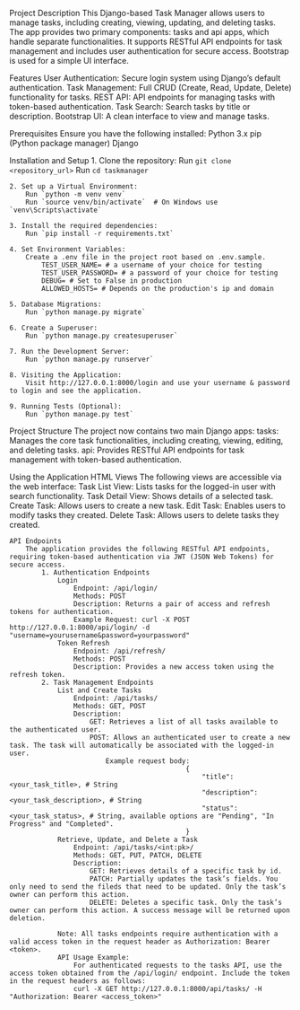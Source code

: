Project Description
    This Django-based Task Manager allows users to manage tasks, including creating, viewing, updating, and deleting tasks. The app provides two primary components: tasks and api apps, which handle separate functionalities. It supports RESTful API endpoints for task management and includes user authentication for secure access. Bootstrap is used for a simple UI interface.

Features
    User Authentication: Secure login system using Django’s default authentication.
    Task Management: Full CRUD (Create, Read, Update, Delete) functionality for tasks.
    REST API: API endpoints for managing tasks with token-based authentication.
    Task Search: Search tasks by title or description.
    Bootstrap UI: A clean interface to view and manage tasks.

Prerequisites
    Ensure you have the following installed:
        Python 3.x
        pip (Python package manager)
        Django

Installation and Setup
    1. Clone the repository:
        Run `git clone <repository_url>`
        Run `cd taskmanager`
    
    2. Set up a Virtual Environment:
        Run `python -m venv venv`
        Run `source venv/bin/activate`  # On Windows use `venv\Scripts\activate`
    
    3. Install the required dependencies:
        Run `pip install -r requirements.txt`

    4. Set Environment Variables:
        Create a .env file in the project root based on .env.sample.
            TEST_USER_NAME= # a username of your choice for testing
            TEST_USER_PASSWORD= # a password of your choice for testing
            DEBUG= # Set to False in production
            ALLOWED_HOSTS= # Depends on the production's ip and domain

    5. Database Migrations:
        Run `python manage.py migrate`

    6. Create a Superuser:
        Run `python manage.py createsuperuser`

    7. Run the Development Server:
        Run `python manage.py runserver`

    8. Visiting the Application:
        Visit http://127.0.0.1:8000/login and use your username & password to login and see the application.

    9. Running Tests (Optional):
        Run `python manage.py test`

Project Structure
    The project now contains two main Django apps:
        tasks: Manages the core task functionalities, including creating, viewing, editing, and deleting tasks.
        api: Provides RESTful API endpoints for task management with token-based authentication.

Using the Application
    HTML Views
        The following views are accessible via the web interface:
            Task List View: Lists tasks for the logged-in user with search functionality.
            Task Detail View: Shows details of a selected task.
            Create Task: Allows users to create a new task.
            Edit Task: Enables users to modify tasks they created.
            Delete Task: Allows users to delete tasks they created.

    API Endpoints
        The application provides the following RESTful API endpoints, requiring token-based authentication via JWT (JSON Web Tokens) for secure access.
            1. Authentication Endpoints
                Login
                    Endpoint: /api/login/
                    Methods: POST
                    Description: Returns a pair of access and refresh tokens for authentication.
                    Example Request: curl -X POST http://127.0.0.1:8000/api/login/ -d "username=yourusername&password=yourpassword"
                Token Refresh
                    Endpoint: /api/refresh/
                    Methods: POST
                    Description: Provides a new access token using the refresh token.
            2. Task Management Endpoints
                List and Create Tasks
                    Endpoint: /api/tasks/
                    Methods: GET, POST
                    Description:
                        GET: Retrieves a list of all tasks available to the authenticated user.
                        POST: Allows an authenticated user to create a new task. The task will automatically be associated with the logged-in user.
                            Example request body:   
                                                {
                                                    "title": <your_task_title>, # String
                                                    "description": <your_task_description>, # String
                                                    "status": <your_task_status>, # String, available options are "Pending", "In Progress" and "Completed".
                                                }
                Retrieve, Update, and Delete a Task
                    Endpoint: /api/tasks/<int:pk>/
                    Methods: GET, PUT, PATCH, DELETE
                    Description:
                        GET: Retrieves details of a specific task by id.
                        PATCH: Partially updates the task’s fields. You only need to send the fileds that need to be updated. Only the task’s owner can perform this action.
                        DELETE: Deletes a specific task. Only the task’s owner can perform this action. A success message will be returned upon deletion.
                
                Note: All tasks endpoints require authentication with a valid access token in the request header as Authorization: Bearer <token>.
                API Usage Example:
                    For authenticated requests to the tasks API, use the access token obtained from the /api/login/ endpoint. Include the token in the request headers as follows:
                    curl -X GET http://127.0.0.1:8000/api/tasks/ -H "Authorization: Bearer <access_token>"